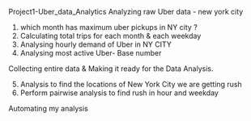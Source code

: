 Project1-Uber_data_Analytics
Analyzing raw Uber data - new york city

1. which month has maximum uber pickups in NY city ?
2.  Calculating total trips for each month & each weekday
3. Analysing hourly demand of Uber in NY CITY
4. Analysing most active Uber- Base number

Collecting entire data & Making it ready for the Data Analysis.

5. Analysis to find the locations of New York City we are getting rush 
6. Perform pairwise analysis to find rush in hour and weekday

Automating my analysis
